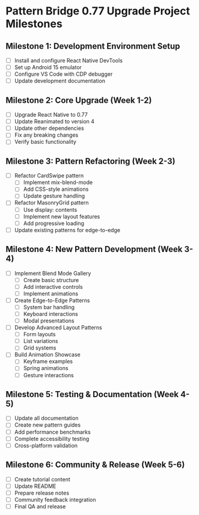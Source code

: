 # Pattern Bridge 0.77 Upgrade Project Milestones

## Milestone 1: Development Environment Setup
- [ ] Install and configure React Native DevTools
- [ ] Set up Android 15 emulator
- [ ] Configure VS Code with CDP debugger
- [ ] Update development documentation

## Milestone 2: Core Upgrade (Week 1-2)
- [ ] Upgrade React Native to 0.77
- [ ] Update Reanimated to version 4
- [ ] Update other dependencies
- [ ] Fix any breaking changes
- [ ] Verify basic functionality

## Milestone 3: Pattern Refactoring (Week 2-3)
- [ ] Refactor CardSwipe pattern
  - [ ] Implement mix-blend-mode
  - [ ] Add CSS-style animations
  - [ ] Update gesture handling
- [ ] Refactor MasonryGrid pattern
  - [ ] Use display: contents
  - [ ] Implement new layout features
  - [ ] Add progressive loading
- [ ] Update existing patterns for edge-to-edge

## Milestone 4: New Pattern Development (Week 3-4)
- [ ] Implement Blend Mode Gallery
  - [ ] Create basic structure
  - [ ] Add interactive controls
  - [ ] Implement animations
- [ ] Create Edge-to-Edge Patterns
  - [ ] System bar handling
  - [ ] Keyboard interactions
  - [ ] Modal presentations
- [ ] Develop Advanced Layout Patterns
  - [ ] Form layouts
  - [ ] List variations
  - [ ] Grid systems
- [ ] Build Animation Showcase
  - [ ] Keyframe examples
  - [ ] Spring animations
  - [ ] Gesture interactions

## Milestone 5: Testing & Documentation (Week 4-5)
- [ ] Update all documentation
- [ ] Create new pattern guides
- [ ] Add performance benchmarks
- [ ] Complete accessibility testing
- [ ] Cross-platform validation

## Milestone 6: Community & Release (Week 5-6)
- [ ] Create tutorial content
- [ ] Update README
- [ ] Prepare release notes
- [ ] Community feedback integration
- [ ] Final QA and release
